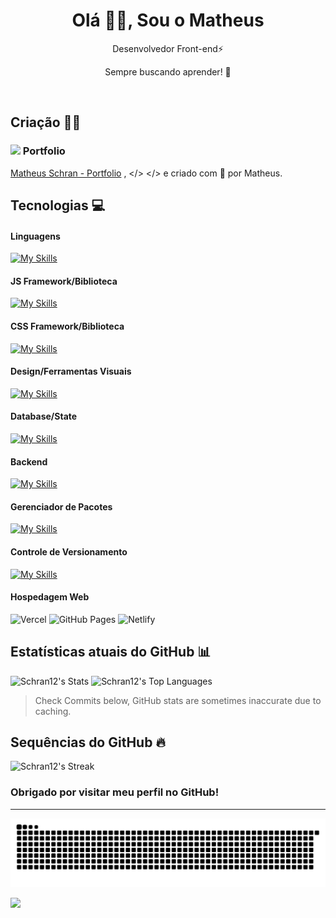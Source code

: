 <h1 align="center"> Olá 👋🏻, Sou o Matheus </br> 
</h1>
<p align="center">Desenvolvedor Front-end⚡</p>
<p align="center">Sempre buscando aprender! 🚀</p>

<p align="center">
 <a href="https://schran12.github.io/site-schran/" target="_blank"><img alt="" src="https://img.shields.io/badge/Portfolio-000?logo=vercel&logoColor=yellow&style=for-the-badge" style="vertical-align:center" /></a>
<a href="https://www.linkedin.com/in/matheus-schran12/" target="_blank"><img alt="" src="https://img.shields.io/badge/LinkedIn-000?logo=linkedin&logoColor=0A66C2&style=for-the-badge" style="vertical-align:center" /></a>
<a href="https://www.linkedin.com/in/matheus-schran12/" target="_blank"><img alt="" src="https://img.shields.io/badge/LinkedIn-000?logo=gmail&logoColor=0A66C2&style=for-the-badge" style="vertical-align:center" /></a>

## Criação 👨‍💻


### <img src="https://itsvg.in/favicon.ico" width="16px" />  Portfolio 
[Matheus Schran - Portfolio](https://schran12.github.io/site-schran/) ,
</> </> e criado com 💛 por Matheus.


## Tecnologias 💻
#### Linguagens
[![My Skills](https://skillicons.dev/icons?i=js,py,html,css)](https://skillicons.dev)

#### JS Framework/Biblioteca
[![My Skills](https://skillicons.dev/icons?i=nextjs,react,vue,ts)](https://skillicons.dev)


#### CSS Framework/Biblioteca
[![My Skills](https://skillicons.dev/icons?i=bootstrap,tailwind)](https://skillicons.dev)

#### Design/Ferramentas Visuais
[![My Skills](https://skillicons.dev/icons?i=figma,ps,vscode,wordpress)](https://skillicons.dev)

#### Database/State
[![My Skills](https://skillicons.dev/icons?i=postgres,mysql)](https://skillicons.dev)

#### Backend
[![My Skills](https://skillicons.dev/icons?i=nodejs,fastapi)](https://skillicons.dev)

#### Gerenciador de Pacotes
[![My Skills](https://skillicons.dev/icons?i=npm)](https://skillicons.dev)

#### Controle de Versionamento
[![My Skills](https://skillicons.dev/icons?i=git,github)](https://skillicons.dev)

#### Hospedagem Web
![Vercel](https://img.shields.io/badge/-Vercel-000?style=for-the-badge&logo=vercel)
![GitHub Pages](https://img.shields.io/badge/-GitHub%20Pages-000?style=for-the-badge&logo=github)
![Netlify](https://img.shields.io/badge/-Netlify-000?style=for-the-badge&logo=netlify)


## Estatísticas atuais do GitHub  📊
![Schran12's Stats](https://github-readme-stats.vercel.app/api?username=Schran12&theme=dark&show_icons=true&hide_border=false&count_private=false)
![Schran12's Top Languages](https://github-readme-stats.vercel.app/api/top-langs/?username=Schran12&theme=dark&show_icons=true&hide_border=false&layout=compact)
> Check Commits below, GitHub stats are sometimes inaccurate due to caching.

## Sequências do GitHub 🔥
![Schran12's Streak](https://github-readme-streak-stats.herokuapp.com/?user=Schran12&theme=dark&hide_border=false)

### Obrigado por visitar meu perfil no GitHub!

---
<p align="center">
<img src="https://github.com/Schran12/Schran12/blob/output/github-contribution-grid-snake-dark.svg">
</p>

[![](https://visitcountpro.netlify.app/api?id=Schran12&pretty=true)](https://visitcount.itsvg.in)

